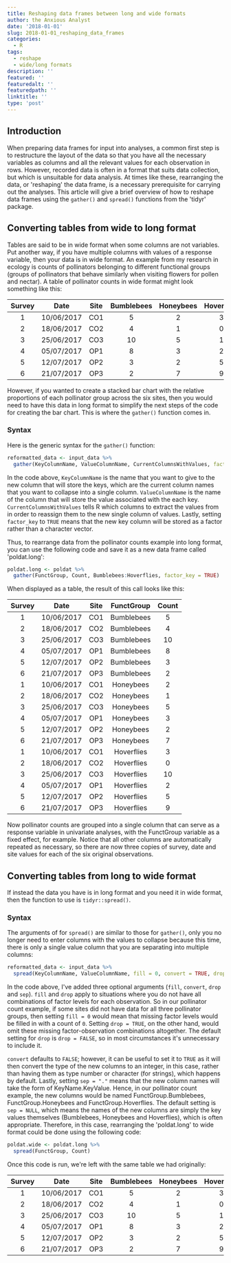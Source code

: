 ```yaml
---
title: Reshaping data frames between long and wide formats
author: the Anxious Analyst
date: '2018-01-01'
slug: 2018-01-01_reshaping_data_frames
categories:
  - R
tags:
  - reshape
  - wide/long formats
description: ''
featured: ''
featuredalt: ''
featuredpath: ''
linktitle: ''
type: 'post'
---
```


## Introduction

When preparing data frames for input into analyses, a common first step is to restructure the layout of the data so that you have all the necessary variables as columns and all the relevant values for each observation in rows. However, recorded data is often in a format that suits data collection, but which is unsuitable for data analysis. At times like these, rearranging the data, or 'reshaping' the data frame, is a necessary prerequisite for carrying out the analyses. This article will give a brief overview of how to reshape data frames using the `gather()` and `spread()` functions from the 'tidyr' package.

## Converting tables from wide to long format

Tables are said to be in wide format when some columns are not variables. Put another way, if you have multiple columns with values of a response variable, then your data is in wide format. An example from my research in ecology is counts of pollinators belonging to different functional groups (groups of pollinators that behave similarly when visiting flowers for pollen and nectar). A table of pollinator counts in wide format might look something like this:

[//]: # (This is a comment: For some reason this table doesn't show up properly when I add vertical lines at the end of it.)

|Survey|Date       |Site  | Bumblebees | Honeybees | Hoverflies  
|:----:|:---------:|:----:|:----------:|:---------:|:----------:
|1     |10/06/2017 |CO1   |5           |2          |3           
|2     |18/06/2017 |CO2   |4           |1          |0           
|3     |25/06/2017 |CO3   |10          |5          |1           
|4     |05/07/2017 |OP1   |8           |3          |2           
|5     |12/07/2017 |OP2   |3           |2          |5           
|6     |21/07/2017 |OP3   |2           |7          |9           

However, if you wanted to create a stacked bar chart with the relative proportions of each pollinator group across the six sites, then you would need to have this data in long format to simplify the next steps of the code for creating the bar chart. This is where the `gather()` function comes in.

### Syntax

Here is the generic syntax for the `gather()` function:

```r
reformatted_data <- input_data %>%
  gather(KeyColumnName, ValueColumnName, CurrentColumnsWithValues, factor_key = TRUE)
```
In the code above, `KeyColumnName` is the name that you want to give to the new column that will store the keys, which are the current column names that you want to collapse into a single column. `ValueColumnName` is the name of the column that will store the value associated with the each key. `CurrentColumnsWithValues` tells R which columns to extract the values from in order to reassign them to the new single column of values. Lastly, setting `factor_key` to `TRUE` means that the new key column will be stored as a factor rather than a character vector.

Thus, to rearrange data from the pollinator counts example into long format, you can use the following code and save it as a new data frame called 'poldat.long':
```r
poldat.long <- poldat %>%
  gather(FunctGroup, Count, Bumblebees:Hoverflies, factor_key = TRUE)
```
When displayed as a table, the result of this call looks like this:

|Survey|Date       |Site  |FunctGroup   | Count |
|:----:|:---------:|:----:|:-----------:|:-----:|
|1     |10/06/2017 |CO1   |Bumblebees   |5      |      
|2     |18/06/2017 |CO2   |Bumblebees   |4      |     
|3     |25/06/2017 |CO3   |Bumblebees   |10     |   
|4     |05/07/2017 |OP1   |Bumblebees   |8      |    
|5     |12/07/2017 |OP2   |Bumblebees   |3      |      
|6     |21/07/2017 |OP3   |Bumblebees   |2      |      
|1     |10/06/2017 |CO1   |Honeybees    |2      | 
|2     |18/06/2017 |CO2   |Honeybees    |1      |        
|3     |25/06/2017 |CO3   |Honeybees    |5      |  
|4     |05/07/2017 |OP1   |Honeybees    |3      |        
|5     |12/07/2017 |OP2   |Honeybees    |2      |    
|6     |21/07/2017 |OP3   |Honeybees    |7      |
|1     |10/06/2017 |CO1   |Hoverflies   |3      |     
|2     |18/06/2017 |CO2   |Hoverflies   |0      |   
|3     |25/06/2017 |CO3   |Hoverflies   |10     |    
|4     |05/07/2017 |OP1   |Hoverflies   |2      |     
|5     |12/07/2017 |OP2   |Hoverflies   |5      |        
|6     |21/07/2017 |OP3   |Hoverflies   |9      |    

Now pollinator counts are grouped into a single column that can serve as a response variable in univariate analyses, with the FunctGroup variable as a fixed effect, for example. Notice that all other columns are automatically repeated as necessary, so there are now three copies of survey, date and site values for each of the six original observations.

## Converting tables from long to wide format

If instead the data you have is in long format and you need it in wide format, then the function to use is `tidyr::spread()`. 

### Syntax

The arguments of for `spread()` are similar to those for `gather()`, only you no longer need to enter columns with the values to collapse because this time, there is only a single value column that you are separating into multiple columns:
```r
reformatted_data <- input_data %>%
  spread(KeyColumnName, ValueColumnName, fill = 0, convert = TRUE, drop = FALSE, sep = ".")
```
In the code above, I've added three optional arguments (`fill`, `convert`, `drop` and `sep`). `fill` and `drop` apply to situations where you do not have all combinations of factor levels for each observation. So in our pollinator count example, if some sites did not have data for all three pollinator groups, then setting `fill = 0` would mean that missing factor levels would be filled in with a count of `0`. Setting `drop = TRUE`, on the other hand, would omit these missing factor-observation combinations altogether. The default setting for `drop` is `drop = FALSE`, so in most circumstances it's unnecessary to include it. 

`convert` defaults to `FALSE`; however, it can be useful to set it to `TRUE` as it will then convert the type of the new columns to an integer, in this case, rather than having them as type number or character (for strings), which happens by default. Lastly, setting `sep = "."` means that the new column names will take the form of KeyName.KeyValue. Hence, in our pollinator count example, the new columns would be named FunctGroup.Bumblebees, FunctGroup.Honeybees and FunctGroup.Hoverflies. The default setting is `sep = NULL`, which means the names of the new columns are simply the key values themselves (Bumblebees, Honeybees and Hoverflies), which is often appropriate. Therefore, in this case, rearranging the 'poldat.long' to wide format could be done using the following code:
```r
poldat.wide <- poldat.long %>%
  spread(FunctGroup, Count)
```  
Once this code is run, we're left with the same table we had originally:

|Survey|Date       |Site  | Bumblebees | Honeybees | Hoverflies  
|:----:|:---------:|:----:|:----------:|:---------:|:----------:
|1     |10/06/2017 |CO1   |5           |2          |3           
|2     |18/06/2017 |CO2   |4           |1          |0           
|3     |25/06/2017 |CO3   |10          |5          |1           
|4     |05/07/2017 |OP1   |8           |3          |2           
|5     |12/07/2017 |OP2   |3           |2          |5           
|6     |21/07/2017 |OP3   |2           |7          |9           

